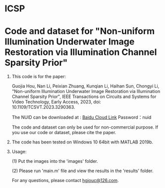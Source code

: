 # ICSP
# Code and dataset for "Non-uniform Illumination Underwater Image Restoration via Illumination Channel Sparsity Prior"

1. This code is for the paper: 

   Guojia Hou, Nan Li, Peixian Zhuang, Kunqian Li, Haihan Sun, Chongyi Li, "Non-uniform Illumination Underwater Image Restoration via Illumination Channel Sparsity Prior", IEEE Transactions on Circuits and Systems for Video Technology, Early Access, 2023, doi: 10.1109/TCSVT.2023.3290363.

   The NUID can be downloaded at : [Baidu Cloud Link](https://pan.baidu.com/s/1HFOcOrIzLfmf9KpgN7DyyQ)   Password：nuid
   
   The code and dataset can only be used for non-commercial purpose. If you use our code or dataset, please cite the paper.

2. The code has been tested on Windows 10 64bit with MATLAB 2019b. 

3. Usage:

   (1) Put the images into the 'images' folder.

   (2) Please run 'main.m' file and view the results in the 'results' folder.
   
   For any questions, please contact hgjouc@126.com.
